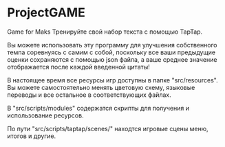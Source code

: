 # ProjectGAME
Game for Maks
Тренируйте свой набор текста с помощью TapTap.

Вы можете использовать эту программу для улучшения собственного темпа соревнуясь с самим с собой, поскольку все ваши предыдущие оценки сохраняются с помощью json файла, а ваше среднее значение отображается после каждой введенной цитаты!

В настоящее время все ресурсы игр доступны в папке "src/resources". Вы можете самостоятельно менять цветовую схему, языковые переводы и все остальное в соответствующих файлах.

В "src/scripts/modules" содержатся скрипты для получения и использование ресурсов.

По пути "src/scripts/taptap/scenes/" находтся игровые сцены меню, итогов и другие. 
